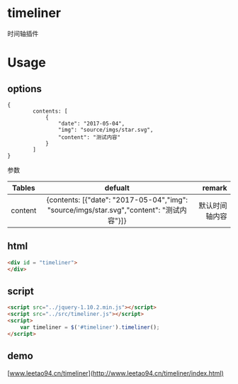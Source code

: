 # timeliner

时间轴插件

# Usage

## options

```shell
{
        contents: [
            {
                "date": "2017-05-04",
                "img": "source/imgs/star.svg",
                "content": "测试内容"
            }
        ]
}
```

参数

| Tables        | defualt        | remark  |
| ------------- |:-------------:| -----:|
| content     | {contents: [{"date": "2017-05-04","img": "source/imgs/star.svg","content": "测试内容"}]} | 默认时间轴内容 |

## html

```html
<div id = "timeliner">
</div>
```

## script

```html
<script src="../jquery-1.10.2.min.js"></script>
<script src="../src/timeliner.js"></script>
<script>
    var timeliner = $('#timeliner').timeliner();
</script>
```

## demo

[www.leetao94.cn/timeliner](http://www.leetao94.cn/timeliner/index.html)
